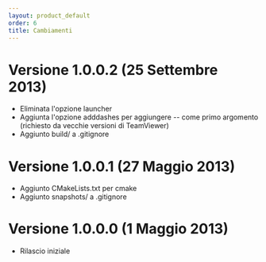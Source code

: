 ```yaml
---
layout: product_default
order: 6
title: Cambiamenti
---
```

# Versione 1.0.0.2 (25 Settembre 2013)

* Eliminata l'opzione launcher
* Aggiunta l'opzione adddashes per aggiungere -- come primo argomento (richiesto
  da vecchie versioni di TeamViewer)
* Aggiunto build/ a .gitignore

# Versione 1.0.0.1 (27 Maggio 2013)

* Aggiunto CMakeLists.txt per cmake
* Aggiunto snapshots/ a .gitignore

# Versione 1.0.0.0 (1 Maggio 2013)

* Rilascio iniziale